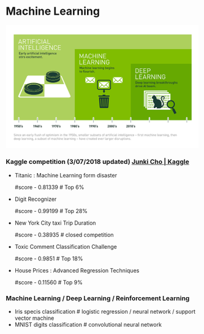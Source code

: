# Machine Learning

![alt text](/image/Deep_Learning.png "cover_image")

### Kaggle competition (3/07/2018 updated) [Junki Cho | Kaggle](https://www.kaggle.com/jungi21cc)

  - Titanic : Machine Learning form disaster

      #score - 0.81339 # Top 6%

  - Digit Recognizer

      #score - 0.99199 # Top 28%

  - New York City taxi Trip Duration

      #score - 0.38935 # closed competition

  - Toxic Comment Classification Challenge

      #score - 0.9851  # Top 18%

  - House Prices : Advanced Regression Techniques

      #score - 0.11560 # Top 9%

### Machine Learning / Deep Learning / Reinforcement Learning
  - Iris specis classification # logistic regression / neural network / support vector machine
  - MNIST digits classification # convolutional neural network
